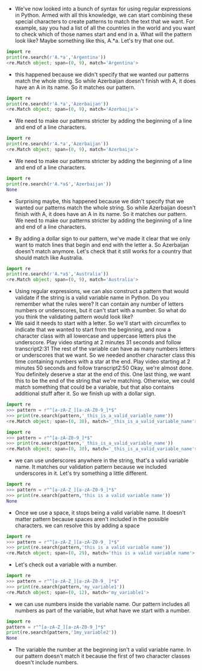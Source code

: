 - We've now looked into a bunch of syntax for using regular expressions in Python. Armed with all this knowledge, we can start combining these special characters to create patterns to match the text that we want. For example, say you had a list of all the countries in the world and you want to check which of those names start and end in a. What will the pattern look like? Maybe something like this, A.*a. Let's try that one out.

```python
import re
print(re.search(r'A.*a','Argentina'))
<re.Match object; span=(0, 9), match='Argentina'>
```

- this happened because we didn't specify that we wanted our patterns match the whole string. So while Azerbaijan doesn't finish with A, it does have an A in its name. So it matches our pattern.

```python
import re
print(re.search(r'A.*a','Azerbaijan'))
<re.Match object; span=(0, 9), match='Azerbaija'>
```

-  We need to make our patterns stricter by adding the beginning of a line and end of a line characters.
```python
import re
print(re.search(r'A.*a','Azerbaijan'))
<re.Match object; span=(0, 9), match='Azerbaija'>
```

-  We need to make our patterns stricter by adding the beginning of a line and end of a line characters.

```python
import re
print(re.search(r'A.*a$','Azerbaijan'))
None
```
- Surprising maybe, this happened because we didn't specify that we wanted our patterns match the whole string. So while Azerbaijan doesn't finish with A, it does have an A in its name. So it matches our pattern. We need to make our patterns stricter by adding the beginning of a line and end of a line characters.

- By adding a dollar sign to our pattern, we've made it clear that we only want to match lines that begin and end with the letter a. So Azerbaijan doesn't match anymore. Let's check that it still works for a country that should match like Australia.
  
```python
import re
print(re.search(r'A.*a$','Australia'))
<re.Match object; span=(0, 9), match='Australia'>
```

- Using regular expressions, we can also construct a pattern that would validate if the string is a valid variable name in Python. Do you remember what the rules were? It can contain any number of letters numbers or underscores, but it can't start with a number. So what do you think the validating pattern would look like?
- We said it needs to start with a letter. So we'll start with circumflex to indicate that we wanted to start from the beginning, and now a character class with all lowercase and uppercase letters plus the underscore.
Play video starting at 2 minutes 31 seconds and follow transcript2:31
The rest of the variable can have as many numbers letters or underscores that we want. So we needed another character class this time containing numbers with a star at the end.
Play video starting at 2 minutes 50 seconds and follow transcript2:50
Okay, we're almost done. You definitely deserve a star at the end of this. One last thing, we want this to be the end of the string that we're matching. Otherwise, we could match something that could be a variable, but that also contains additional stuff after it. So we finish up with a dollar sign.

```python
import re
>>> pattern = r"^[a-zA-Z_][a-zA-Z0-9_]*$"
>>> print(re.search(pattern,'_this_is_a_valid_variable_name'))
<re.Match object; span=(0, 30), match='_this_is_a_valid_variable_name'>
```

```python
import re
>>> pattern = r"^[a-zA-Z0-9_]*$"
>>> print(re.search(pattern,'_this_is_a_valid_variable_name'))
<re.Match object; span=(0, 30), match='_this_is_a_valid_variable_name'>
```

- we can use underscores anywhere in the string, that's a valid variable name. It matches our validation pattern because we included underscores in it. Let's try something a little different.

```python
import re
>>> pattern = r"^[a-zA-Z_][a-zA-Z0-9_]*$"
>>> print(re.search(pattern,'this is a valid variable name'))
None
```
- Once we use a space, it stops being a valid variable name. It doesn't matter pattern because spaces aren't included in the possible characters. we can resolve this by adding a space
```python
import re
>>> pattern = r"^[a-zA-Z_][a-zA-Z0-9_ ]*$"
>>> print(re.search(pattern,'this is a valid variable name'))
<re.Match object; span=(0, 29), match='this is a valid variable name'>
```

- Let's check out a variable with a number.
  
```python
import re
>>> pattern = r"^[a-zA-Z_][a-zA-Z0-9_ ]*$"
>>> print(re.search(pattern,'my_variable1'))
<re.Match object; span=(0, 12), match='my_variable1'>
```

- we can use numbers inside the variable name. Our pattern includes all numbers as part of the variable, but what have we start with a number.

```python
import re
pattern = r"^[a-zA-Z_][a-zA-Z0-9_]*$"
print(re.search(pattern,'1my_variable2'))
None
```
- The variable the number at the beginning isn't a valid variable name. In our pattern doesn't match it because the first of two character classes doesn't include numbers.